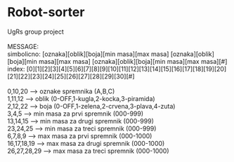 # Robot-sorter
UgRs group project<br>
<br>
MESSAGE:<br>
simbolicno: [oznaka][oblik][boja][min masa][max masa] [oznaka][oblik][boja][min masa][max masa] [oznaka][oblik][boja][min masa][max masa][#]<br>
index: [0][1][2][3][4][5][6][7][8][9][10][11][12][13][14][15][16][17][18][19][20][21][22][23][24][25][26][27][28][29][30][#]<br>
<br>
0,10,20  --> oznake spremnika (A,B,C)<br>
1,11,12  --> oblik (0-OFF,1-kugla,2-kocka,3-piramida)<br>
2,12,22  --> boja (0-OFF,1-zelena,2-crvena,3-plava,4-zuta)<br>
3,4,5    --> min masa za prvi spremnik (000-999)<br>
13,14,15 --> min masa za drugi spremnik (000-999)<br>
23,24,25 --> min masa za treci spremnik (000-999)<br>
6,7,8,9  --> max masa za prvi spremnik (000-1000)<br>
16,17,18,19  --> max masa za drugi spremnik (000-1000)<br>
26,27,28,29  --> max masa za treci spremnik (000-1000)<br>



